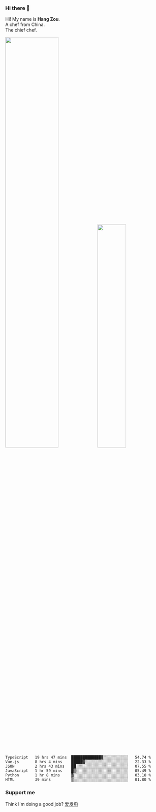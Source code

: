 ### Hi there 👋

Hi! My name is **Hang Zou**.  
A chef from China.  
The chief chef.

<img align="" width="57.5%" src="https://github-readme-stats.vercel.app/api?username=zouhangwithsweet&hide_title=true&hide_border=true&show_icons=true&include_all_commits=true&line_height=21" /><img align="" width="42.4%" src="https://github-readme-stats.vercel.app/api/top-langs/?username=zouhangwithsweet&hide_title=true&hide_border=true&layout=compact" />

<!--START_SECTION:waka-->

```text
TypeScript   19 hrs 47 mins  █████████████▓░░░░░░░░░░░   54.74 %
Vue.js       8 hrs 4 mins    █████▓░░░░░░░░░░░░░░░░░░░   22.33 %
JSON         2 hrs 43 mins   ██░░░░░░░░░░░░░░░░░░░░░░░   07.55 %
JavaScript   1 hr 59 mins    █▒░░░░░░░░░░░░░░░░░░░░░░░   05.49 %
Python       1 hr 8 mins     ▓░░░░░░░░░░░░░░░░░░░░░░░░   03.18 %
HTML         39 mins         ▒░░░░░░░░░░░░░░░░░░░░░░░░   01.80 %
```

<!--END_SECTION:waka-->

### Support me

Think I'm doing a good job? [爱发电](https://afdian.net/@zouhangsweet)
